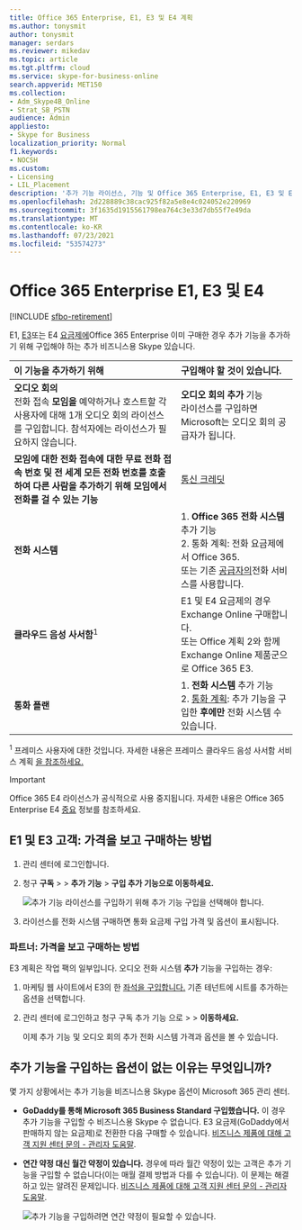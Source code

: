 ```yaml
---
title: Office 365 Enterprise, E1, E3 및 E4 계획
ms.author: tonysmit
author: tonysmit
manager: serdars
ms.reviewer: mikedav
ms.topic: article
ms.tgt.pltfrm: cloud
ms.service: skype-for-business-online
search.appverid: MET150
ms.collection:
- Adm_Skype4B_Online
- Strat_SB_PSTN
audience: Admin
appliesto:
- Skype for Business
localization_priority: Normal
f1.keywords:
- NOCSH
ms.custom:
- Licensing
- LIL_Placement
description: '추가 기능 라이선스, 기능 및 Office 365 Enterprise, E1, E3 및 E4 요금제에 대해 자세히 알아보습니다. '
ms.openlocfilehash: 2d228889c38cac925f82a5e8e4c024052e220969
ms.sourcegitcommit: 3f1635d1915561798ea764c3e33d7db55f7e49da
ms.translationtype: MT
ms.contentlocale: ko-KR
ms.lasthandoff: 07/23/2021
ms.locfileid: "53574273"
---
```

# <a name="office-365-enterprise-e1-e3-and-e4"></a>Office 365 Enterprise E1, E3 및 E4

[!INCLUDE [sfbo-retirement](../../../Hub/includes/sfbo-retirement.md)]

E1, [E3](https://products.office.com/business/office-365-enterprise-e3-business-software)또는 E4 [요금제에](https://products.office.com/business/office-365-enterprise-e1-business-software)Office 365 Enterprise 이미 구매한 경우 추가 기능을 추가하기 위해 구입해야 하는 추가 비즈니스용 Skype 있습니다.

| 이 기능을 추가하기 위해 | 구입해야 할 것이 있습니다. |
|:-----|:-----|
|**오디오 회의** <br/> 전화 접속 **모임을** 예약하거나 호스트할 각 사용자에 대해 1개 오디오 회의 라이선스를 구입합니다. 참석자에는 라이선스가 필요하지 않습니다. |**오디오 회의 추가** 기능 <br/>라이선스를 구입하면 Microsoft는 오디오 회의 공급자가 됩니다. |
|**모임에 대한 전화 접속에 대한 무료 전화 접속 번호 및 전 세계 모든 전화 번호를 호출하여 다른 사람을 추가하기 위해 모임에서 전화를 걸 수 있는 기능** |[통신 크레딧](/microsoftteams/add-funds-and-manage-communications-credits)|
|**전화 시스템** |1. **Office 365 전화 시스템** 추가 기능 <br/> 2. 통화 계획: [](/MicrosoftTeams/calling-plans-for-office-365) 전화 요금제에서 Office 365. <br/>  또는 기존 [공급자의](../../skype-for-business-and-microsoft-teams-add-on-licensing/skype-for-business-and-microsoft-teams-add-on-licensing.md#bkmk_existing)전화 서비스를 사용합니다.  |
|**클라우드 음성 사서함**<sup>1</sup> |E1 및 E4 요금제의 경우 Exchange Online 구매합니다. <br/>또는 Office 계획 2와 함께 Exchange Online 제품군으로 Office 365 E3. |
|**통화 플랜** |1. **전화 시스템** 추가 기능 <br/> 2. [통화 계획](/MicrosoftTeams/calling-plans-for-office-365): 추가 기능을 구입한 **후에만** 전화 시스템 수 있습니다. |

<sup>1</sup> 프레미스 사용자에 대한 것입니다. 자세한 내용은 프레미스 클라우드 음성 사서함 서비스 계획 [을 참조하세요.](/skypeforbusiness/hybrid/plan-cloud-voicemail)
   
> [!IMPORTANT]
> Office 365 E4 라이선스가 공식적으로 사용 중지됩니다. 자세한 내용은 Office 365 Enterprise E4 [중요](https://support.office.com/article/important-information-for-office-365-enterprise-e4-customers-f9572348-43a2-43fa-a3d8-3b6c9c042147) 정보를 참조하세요.
  
## <a name="e1-and-e3-customers-how-to-see-prices-and-buy"></a>E1 및 E3 고객: 가격을 보고 구매하는 방법
<a name="bkmk_buypremium"> </a>

1. 관리 센터에 로그인합니다.

2. 청구 **구독**  >    >  **추가 기능**  >  **구입 추가 기능으로 이동하세요.**

   ![추가 기능 라이선스를 구입하기 위해 추가 기능 구입을 선택해야 합니다.](../../images/fc4d7506-4ee9-4e39-be54-0622edffb77a.png)

3. 라이선스를 전화 시스템  구매하면 통화 요금제 구입 가격 및 옵션이 표시됩니다.

### <a name="partners-how-to-see-prices-and-buy"></a>파트너: 가격을 보고 구매하는 방법
<a name="bkmk_partners"> </a>

E3 계획은 작업 팩의 일부입니다. 오디오 전화 시스템  **추가** 기능을 구입하는 경우:

1. 마케팅 웹 사이트에서 E3의 한 [좌석을 구입합니다.](https://go.microsoft.com/fwlink/?LinkId=24393) 기존 테넌트에 시트를 추가하는 옵션을 선택합니다.

2. 관리 센터에 로그인하고 청구 구독 추가 기능 으로  >    >  **이동하세요.**

    이제 추가 기능 및 오디오 회의  추가 전화 시스템 가격과 옵션을 볼 수 있습니다. 

## <a name="why-dont-i-see-the-option-to-buy-add-ons"></a>추가 기능을 구입하는 옵션이 없는 이유는 무엇입니까?
<a name="bkmk_how"> </a>

몇 가지 상황에서는 추가 기능을 비즈니스용 Skype 옵션이 Microsoft 365 관리 센터.

- **GoDaddy를 통해 Microsoft 365 Business Standard 구입했습니다.** 이 경우 추가 기능을 구입할 수 비즈니스용 Skype 수 없습니다. E3 요금제(GoDaddy에서 판매하지 않는 요금제)로 전환한 다음 구매할 수 있습니다. [비즈니스 제품에 대해 고객 지원 센터 문의 - 관리자 도움말](https://support.office.com/article/32a17ca7-6fa0-4870-8a8d-e25ba4ccfd4b).

- **연간 약정 대신 월간 약정이 있습니다.** 경우에 따라 월간 약정이 있는 고객은 추가 기능을 구입할 수 없습니다(이는 매월 결제 방법과 다를 수 있습니다). 이 문제는 해결하고 있는 알려진 문제입니다. [비즈니스 제품에 대해 고객 지원 센터 문의 - 관리자 도움말](https://support.office.com/article/32a17ca7-6fa0-4870-8a8d-e25ba4ccfd4b).

    ![추가 기능을 구입하려면 연간 약정이 필요할 수 있습니다.](../../images/164579c2-f4df-4ae0-bd1d-bff12addb500.png)
